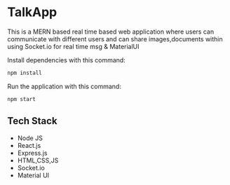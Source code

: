 # TalkApp

This is a MERN based real time based web application where users can communicate with
different users and can share images,documents within using Socket.io for real time msg & MaterialUI


Install dependencies with this command:
```bash
npm install
```

Run the application with this command:
```bash
npm start
```

## Tech Stack
* Node JS
* React.js
* Express.js
* HTML,CSS,JS
* Socket.io
* Material UI
